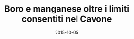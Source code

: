 ---
title: Boro e manganese oltre i limiti consentiti nel Cavone
date: 2015-10-05
icon: pencil-alt
links:
    - https://www.basilicata24.it/2015/10/nelle-argille-nere-del-cavone-boro-e-manganese-18607/
---